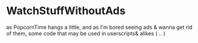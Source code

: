 # WatchStuffWithoutAds
as PopcornTime hangs a little, and as I'm bored seeing ads &amp; wanna get rid of them, some code that may be used in userscripts&amp; alikes ( .. )
